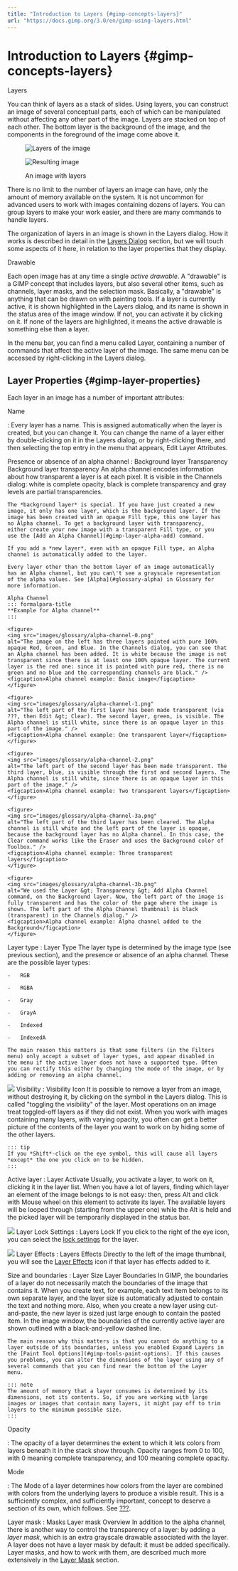 ```yaml
---
title: "Introduction to Layers {#gimp-concepts-layers}"
url: "https://docs.gimp.org/3.0/en/gimp-using-layers.html"
---
```


# Introduction to Layers {#gimp-concepts-layers}

Layers

You can think of layers as a stack of slides. Using layers, you can
construct an image of several conceptual parts, each of which can be
manipulated without affecting any other part of the image. Layers are
stacked on top of each other. The bottom layer is the background of the
image, and the components in the foreground of the image come above it.

<figure>
<p><img src="images/dialogs/layers_overview.png"
alt="Layers of the image" /></p>
<p><img src="images/dialogs/layers_example.png"
alt="Resulting image" /></p>
<figcaption>An image with layers</figcaption>
</figure>

There is no limit to the number of layers an image can have, only the
amount of memory available on the system. It is not uncommon for
advanced users to work with images containing dozens of layers. You can
group layers to make your work easier, and there are many commands to
handle layers.

The organization of layers in an image is shown in the Layers dialog.
How it works is described in detail in the [Layers
Dialog](#gimp-layer-dialog) section, but we will touch some aspects of
it here, in relation to the layer properties that they display.

Drawable

Each open image has at any time a single *active drawable*. A "drawable"
is a GIMP concept that includes layers, but also several other items,
such as channels, layer masks, and the selection mask. Basically, a
"drawable" is anything that can be drawn on with painting tools. If a
layer is currently active, it is shown highlighted in the Layers dialog,
and its name is shown in the status area of the image window. If not,
you can activate it by clicking on it. If none of the layers are
highlighted, it means the active drawable is something else than a
layer.

In the menu bar, you can find a menu called Layer, containing a number
of commands that affect the active layer of the image. The same menu can
be accessed by right-clicking in the Layers dialog.

## Layer Properties {#gimp-layer-properties}

Each layer in an image has a number of important attributes:

Name

:   Every layer has a name. This is assigned automatically when the
    layer is created, but you can change it. You can change the name of
    a layer either by double-clicking on it in the Layers dialog, or by
    right-clicking there, and then selecting the top entry in the menu
    that appears, Edit Layer Attributes.

Presence or absence of an alpha channel
:   Background layer
    Transparency
    Background layer transparency
    An alpha channel encodes information about how transparent a layer
    is at each pixel. It is visible in the Channels dialog: white is
    complete opacity, black is complete transparency and gray levels are
    partial transparencies.

    The *background layer* is special. If you have just created a new
    image, it only has one layer, which is the background layer. If the
    image has been created with an opaque Fill type, this one layer has
    no Alpha channel. To get a background layer with transparency,
    either create your new image with a transparent Fill type, or you
    use the [Add an Alpha Channel](#gimp-layer-alpha-add) command.

    If you add a *new layer*, even with an opaque Fill type, an Alpha
    channel is automatically added to the layer.

    Every layer other than the bottom layer of an image automatically
    has an Alpha channel, but you can\'t see a grayscale representation
    of the alpha values. See [Alpha](#glossary-alpha) in Glossary for
    more information.

    Alpha Channel
    ::: formalpara-title
    **Example for Alpha channel**
    :::

    <figure>
    <img src="images/glossary/alpha-channel-0.png"
    alt="The image on the left has three layers painted with pure 100% opaque Red, Green, and Blue. In the Channels dialog, you can see that an Alpha channel has been added. It is white because the image is not transparent since there is at least one 100% opaque layer. The current layer is the red one: since it is painted with pure red, there is no green and no blue and the corresponding channels are black." />
    <figcaption>Alpha channel example: Basic image</figcaption>
    </figure>

    <figure>
    <img src="images/glossary/alpha-channel-1.png"
    alt="The left part of the first layer has been made transparent (via ???, then Edit &gt; Clear). The second layer, green, is visible. The Alpha channel is still white, since there is an opaque layer in this part of the image." />
    <figcaption>Alpha channel example: One transparent layer</figcaption>
    </figure>

    <figure>
    <img src="images/glossary/alpha-channel-2.png"
    alt="The left part of the second layer has been made transparent. The third layer, blue, is visible through the first and second layers. The Alpha channel is still white, since there is an opaque layer in this part of the image." />
    <figcaption>Alpha channel example: Two transparent layers</figcaption>
    </figure>

    <figure>
    <img src="images/glossary/alpha-channel-3a.png"
    alt="The left part of the third layer has been cleared. The Alpha channel is still white and the left part of the layer is opaque, because the background layer has no Alpha channel. In this case, the Clear command works like the Eraser and uses the Background color of Toolbox." />
    <figcaption>Alpha channel example: Three transparent layers</figcaption>
    </figure>

    <figure>
    <img src="images/glossary/alpha-channel-3b.png"
    alt="We used the Layer &gt; Transparency &gt; Add Alpha Channel command, on the Background layer. Now, the left part of the image is fully transparent and has the color of the page where the image is shown. The left part of the Alpha Channel thumbnail is black (transparent) in the Channels dialog." />
    <figcaption>Alpha channel example: Alpha channel added to the
    Background</figcaption>
    </figure>

Layer type
:   Layer
    Type
    The layer type is determined by the image type (see previous
    section), and the presence or absence of an alpha channel. These are
    the possible layer types:

    -   RGB

    -   RGBA

    -   Gray

    -   GrayA

    -   Indexed

    -   IndexedA

    The main reason this matters is that some filters (in the Filters
    menu) only accept a subset of layer types, and appear disabled in
    the menu if the active layer does not have a supported type. Often
    you can rectify this either by changing the mode of the image, or by
    adding or removing an alpha channel.

![](images/stock-icons/gimp-visible.svg) Visibility
:   Visibility
    Icon
    It is possible to remove a layer from an image, without destroying
    it, by clicking on the symbol in the Layers dialog. This is called
    "toggling the visibility" of the layer. Most operations on an image
    treat toggled-off layers as if they did not exist. When you work
    with images containing many layers, with varying opacity, you often
    can get a better picture of the contents of the layer you want to
    work on by hiding some of the other layers.

    ::: tip
    If you *Shift*-click on the eye symbol, this will cause all layers
    *except* the one you click on to be hidden.
    :::

Active layer
:   Layer
    Activate
    Usually, you activate a layer, to work on it, clicking it in the
    layer list. When you have a lot of layers, finding which layer an
    element of the image belongs to is not easy: then, press Alt and
    click with Mouse wheel on this element to activate its layer. The
    available layers will be looped through (starting from the upper
    one) while the Alt is held and the picked layer will be temporarily
    displayed in the status bar.

![](images/stock-icons/gimp-lock.svg) Layer Lock Settings
:   Layers
    Lock
    If you click to the right of the eye icon, you can select the [lock
    settings](#gimp-layer-dialog-lock-alpha-button) for the layer.

![](images/stock-icons/gimp-effects.svg) Layer Effects
:   Layers
    Effects
    Directly to the left of the image thumbnail, you will see the [Layer
    Effects](#gimp-layer-effects) icon if that layer has effects added
    to it.

Size and boundaries
:   Layer
    Size
    Layer
    Boundaries
    In GIMP, the boundaries of a layer do not necessarily match the
    boundaries of the image that contains it. When you create text, for
    example, each text item belongs to its own separate layer, and the
    layer size is automatically adjusted to contain the text and nothing
    more. Also, when you create a new layer using cut-and-paste, the new
    layer is sized just large enough to contain the pasted item. In the
    image window, the boundaries of the currently active layer are shown
    outlined with a black-and-yellow dashed line.

    The main reason why this matters is that you cannot do anything to a
    layer outside of its boundaries, unless you enabled Expand Layers in
    the [Paint Tool Options](#gimp-tools-paint-options). If this causes
    you problems, you can alter the dimensions of the layer using any of
    several commands that you can find near the bottom of the Layer
    menu.

    ::: note
    The amount of memory that a layer consumes is determined by its
    dimensions, not its contents. So, if you are working with large
    images or images that contain many layers, it might pay off to trim
    layers to the minimum possible size.
    :::

Opacity

:   The opacity of a layer determines the extent to which it lets colors
    from layers beneath it in the stack show through. Opacity ranges
    from 0 to 100, with 0 meaning complete transparency, and 100 meaning
    complete opacity.

Mode

:   The Mode of a layer determines how colors from the layer are
    combined with colors from the underlying layers to produce a visible
    result. This is a sufficiently complex, and sufficiently important,
    concept to deserve a section of its own, which follows. See
    [???](#gimp-concepts-layer-modes).

Layer mask
:   Masks
    Layer mask
    Overview
    In addition to the alpha channel, there is another way to control
    the transparency of a layer: by adding a *layer mask*, which is an
    extra grayscale drawable associated with the layer. A layer does not
    have a layer mask by default: it must be added specifically. Layer
    masks, and how to work with them, are described much more
    extensively in the [Layer Mask](#gimp-layer-mask) section.
